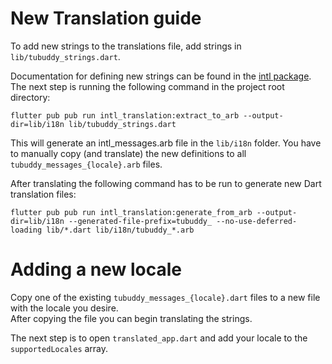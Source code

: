 # New Translation guide
To add new strings to the translations file, add strings in `lib/tubuddy_strings.dart`.

Documentation for defining new strings can be found in the [intl package](https://pub.dartlang.org/documentation/intl/latest/).  
The next step is running the following command in the project root directory:
```
flutter pub pub run intl_translation:extract_to_arb --output-dir=lib/i18n lib/tubuddy_strings.dart
```
This will generate an intl_messages.arb file in the `lib/i18n` folder.
You have to manually copy (and translate) the new definitions to all `tubuddy_messages_{locale}.arb` files.

After translating the following command has to be run to generate new Dart translation files:
```
flutter pub pub run intl_translation:generate_from_arb --output-dir=lib/i18n --generated-file-prefix=tubuddy_ --no-use-deferred-loading lib/*.dart lib/i18n/tubuddy_*.arb
```

# Adding a new locale
Copy one of the existing `tubuddy_messages_{locale}.dart` files to a new file with the locale you desire.  
After copying the file you can begin translating the strings.

The next step is to open `translated_app.dart` and add your locale to the `supportedLocales` array.